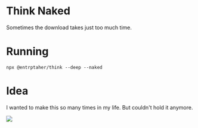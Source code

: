 # Think Naked

Sometimes the download takes just too much time.

# Running
```
npx @entrptaher/think --deep --naked
```

# Idea
I wanted to make this so many times in my life. But couldn't hold it anymore.

![](https://i.imgur.com/lFEQSIj.png)